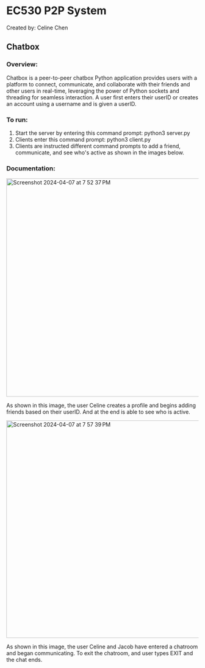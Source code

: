 # EC530 P2P System
Created by: Celine Chen

## Chatbox

### Overview:

Chatbox is a peer-to-peer chatbox Python application provides users with a platform to connect, communicate, and collaborate with their friends and other users in real-time, leveraging the power of Python sockets and threading for seamless interaction. A user first enters their userID or creates an account using a username and is given a userID. 

### To run:
1. Start the server by entering this command prompt: python3 server.py
2. Clients enter this command prompt: python3 client.py
3. Clients are instructed different command prompts to add a friend, communicate, and see who's active as shown in the images below.

### Documentation:
<img width="570" alt="Screenshot 2024-04-07 at 7 52 37 PM" src="https://github.com/celinec1/Chatbox/assets/99696770/68a61c3c-0a4d-45ce-805e-7f3fa71c1d7b">

As shown in this image, the user Celine creates a profile and begins adding friends based on their userID. And at the end is able to see who is active. 

<img width="568" alt="Screenshot 2024-04-07 at 7 57 39 PM" src="https://github.com/celinec1/Chatbox/assets/99696770/533a6666-6597-4fa4-8011-790a1d26eaf4">

As shown in this image, the user Celine and Jacob have entered a chatroom and began communicating. To exit the chatroom, and user types EXIT and the chat ends. 

